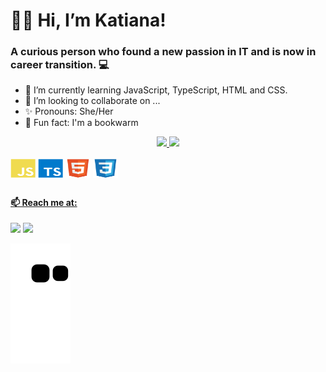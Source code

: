 # 👋🏼 Hi, I’m Katiana!

### A curious person who found a new passion in IT and is now in career transition. 💻

- 🌱 I’m currently learning JavaScript, TypeScript, HTML and CSS.
- 💞️ I’m looking to collaborate on ...
- ✨ Pronouns: She/Her
- 👀 Fun fact: I'm a bookwarm

<div align="center">
  <a href="https://github.com/KatianaXavier">
  <img height="180cm" src="https://github-readme-stats.vercel.app/api?username=KatianaXavier&show_icons=true&theme=radical&include_all_commits=true&count_private=true"/>
  <img height="180cm" src="https://github-readme-stats.vercel.app/api/top-langs/?username=KatianaXavier&layout=compact&langs_count=7&theme=radical"/>
</div>

<div style="display: inline-block" align="center"><br>
  <img align="center" alt="Kati-Js" height="30" width="40" src="https://raw.githubusercontent.com/devicons/devicon/master/icons/javascript/javascript-plain.svg">
  <img align="center" alt="Kati-Ts" height="30" width="40" src="https://raw.githubusercontent.com/devicons/devicon/master/icons/typescript/typescript-plain.svg">
  <img align="center" alt="Kati-HTML" height="30" width="40" src="https://raw.githubusercontent.com/devicons/devicon/master/icons/html5/html5-original.svg">
  <img align="center" alt="Kati-CSS" height="30" width="40" src="https://raw.githubusercontent.com/devicons/devicon/master/icons/css3/css3-original.svg">
</div>
  
 ##
 
#### 📫 Reach me at:
 
<div> 
  <a href = "mailto:katianaxavierb@gmail.com"><img src="https://img.shields.io/badge/Gmail-D14836?style=for-the-badge&logo=gmail&logoColor=white" target="_blank"></a>
  <a href="https://www.linkedin.com/in/katianaxavier"><img src="https://img.shields.io/badge/LinkedIn-0077B5?style=for-the-badge&logo=linkedin&logoColor=white" target="_blank"></a> 
 
  ![Snake animation](https://github.com/KatianaXavier/KatianaXavier/blob/output/github-contribution-grid-snake.svg)
 
</div>

